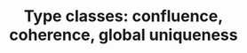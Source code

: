 ---
title: ! 'Type classes: confluence, coherence, global uniqueness'
url: http://blog.ezyang.com/2014/07/type-classes-confluence-coherence-global-uniqueness/
authors:
- Edward Z. Yang
type: article
tags:
- type classes
doHaskell-type: blog post
dohaskell-year: 2014
---